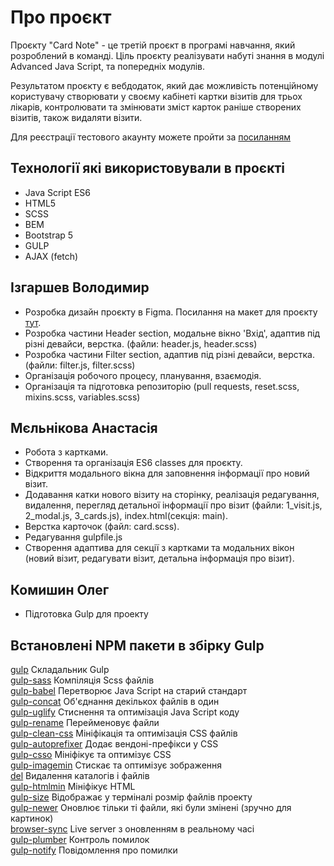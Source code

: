 # Про проєкт
Проєкту "Card Note" - це третій проєкт в програмі навчання, який розроблений в команді. Ціль проєкту реалізувати набуті знання в модулі Advanced Java Script, та попередніх модулів. 

Результатом проєкту є вебдодаток, який дає можливість потенційному користувачу створювати у своєму кабінеті картки візитів для трьох лікарів, контролювати та змінювати зміст карток раніше створених візитів, також видаляти візити.

Для реєстрації тестового акаунту можете пройти за [посиланням](https://ajax.test-danit.com/api-pages/cards.html)

## Технології які використовували в проєкті
- Java Script ES6
- HTML5
- SCSS
- BEM
- Bootstrap 5
- GULP 
- AJAX (fetch)
 
## Ізгаршев Володимир
- Розробка дизайн проєкту в Figma. Посилання на макет для проєкту [тут](https://www.figma.com/file/ELZPhY87gsQyntMjR2tvMf/Step-Project-%22Cards%22?node-id=0%3A1&t=g4PyxTMx60p4PUcr-1).
- Розробка частини Header section, модальне вікно 'Вхід', адаптив під різні девайси, верстка. (файли: header.js, header.scss)
- Розробка частини Filter section, адаптив під різні девайси, верстка. (файли: filter.js, filter.scss)
- Організація робочого процесу, планування, взаємодія.
- Організація та підготовка репозиторію (pull requests, reset.scss, mixins.scss, variables.scss) 

## Мєльнікова Анастасія
- Робота з картками.
- Створення та організація ES6 classes для проєкту.
- Відкриття модального вікна для заповнення інформації про новий візит.
- Додавання катки нового візиту на сторінку, реалізація редагування, видалення, перегляд детальної інформації про візит (файли: 1_visit.js, 2_modal.js, 3_cards.js), index.html(секція: main).
- Верстка карточок (файл: card.scss).
- Редагування gulpfile.js
- Створення адаптива для секції з картками та модальних вікон (новий візит, редагувати візит, детальна інформація про візит).

## Комишин Олег
- Підготовка Gulp для проекту

## Встановлені NPM пакети в збірку Gulp
[gulp](https://www.npmjs.com/package/gulp) Складальник Gulp  
[gulp-sass](https://www.npmjs.com/package/gulp-sass) Компіляція Scss файлів  
[gulp-babel](https://www.npmjs.com/package/gulp-babel) Перетворює Java Script на старий стандарт  
[gulp-concat](https://www.npmjs.com/package/gulp-concat) Об'єднання декількох файлів в один  
[gulp-uglify](https://www.npmjs.com/package/gulp-uglify) Стиснення та оптимізація Java Script коду  
[gulp-rename](https://www.npmjs.com/package/gulp-rename) Перейменовує файли  
[gulp-clean-css](https://www.npmjs.com/package/gulp-clean-css) Мініфікація та оптимізація CSS файлів  
[gulp-autoprefixer](https://www.npmjs.com/package/gulp-autoprefixer) Додає вендоні-префікси у CSS  
[gulp-csso](https://www.npmjs.com/package/gulp-csso) Мініфікує та оптимізує CSS  
[gulp-imagemin](https://www.npmjs.com/package/gulp-imagemin) Стискає та оптимізує зображення  
[del](https://www.npmjs.com/package/del) Видалення каталогів і файлів  
[gulp-htmlmin](https://www.npmjs.com/package/gulp-htmlmin) Мініфікує HTML  
[gulp-size](https://www.npmjs.com/package/gulp-size) Відображає у терміналі розмір файлів проекту  
[gulp-newer](https://www.npmjs.com/package/gulp-newer) Оновлює тільки ті файли, які були змінені (зручно для картинок)  
[browser-sync](https://www.npmjs.com/package/browser-sync) Live server з оновленням в реальному часі  
[gulp-plumber](https://www.npmjs.com/package/gulp-plumber) Контроль помилок  
[gulp-notify](https://www.npmjs.com/package/gulp-notify) Повідомлення про помилки
